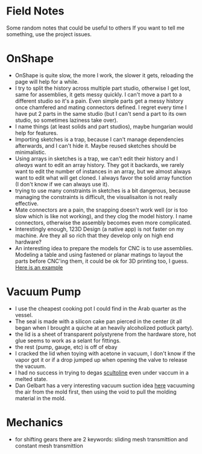 Field Notes
===========
Some random notes that could be useful to others
If you want to tell me something, use the project issues.


OnShape
=======

* OnShape is quite slow, the more I work, the slower it gets, reloading the page will help for a while.
* I try to split the history across multiple part studio, otherwise I get lost, same for assemblies, it gets messy quickly. 
I can't move a part to a different studio so it's a pain. Even simple parts get a messy history once chamfered and mating 
connectors defined. I regret every time I have put 2 parts in the same studio (but I can't send a part 
to its own studio, so sometimes laziness take over).
* I name things (at least solids and part studios), maybe hungarian would help for features.
* Importing sketches is a trap, because I can't manage dependencies afterwards, and I can't hide it. Maybe reused sketches 
should be minimalistic.
* Using arrays in sketches is a trap, we can't edit their history and I *always* want to edit an array history.
They got it backards, we rarely want to edit the number of instances in an array, but we almost always want to edit what 
will get cloned. I always favor the solid array function (I don't know if we can always use it).
* trying to use many constraints in sketches is a bit dangerous, because managing the constraints is difficult, the 
visualisaiton is not really effective.
* Mate connectors are a pain, the snapping doesn't work well (or is too slow which is like not working), and they clog 
the model history. I name connectors, otherwise the assembly becomes even more complicated.
* Interestingly enough, 123D Design (a native app) is not faster on my machine. Are they all so rich that they develop 
only on high end hardware?
* An interesting idea to prepare the models for CNC is to use assemblies. Modeling a table and using fastened or planar 
matings to layout the parts before CNC'ing them, it could be ok for 3D printing too, I guess. 
[Here is an example](parts_on_table.png)

Vacuum Pump
===========

* I use the cheapest cooking pot I could find in the Arab quarter as the vessel.
* The seal is made with a silicon cake pan pierced in the center (it all began when I brought a quiche at an heavily 
alcoholized potluck party).
* the lid is a sheet of transparent polystyrene from the hardware store, hot glue seems to work as a selant for fittings.
* the rest (pump, gauge, etc) is off of ebay
* I cracked the lid when toying with acetone in vacuum, I don't know if the vapor got it or if a drop jumped up when 
opening the valve to release the vacuum.
* I had no success in trying to degas [scultoline](http://www.malicorshop.com/produits/8-la-scultoline.html) even under 
vaccum in a melted state.
* Dan Gelbart has a very interesting vacuum suction idea [here](https://www.youtube.com/watch?v=xMP_AfiNlX4) vacuuming 
the air from the mold first, then using the void to pull the molding material in the mold.

Mechanics
=========

* for shifting gears there are 2 keywords: sliding mesh transmittion and constant mesh transmittion
